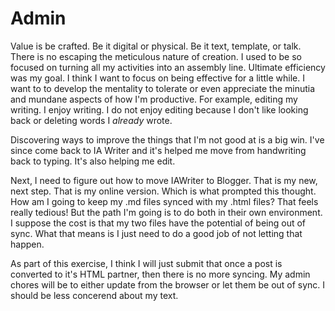# Admin

Value is be crafted. Be it digital or physical. Be it text, template, or talk. There is no escaping the meticulous nature of creation. I used to be so focused on turning all my activities into an assembly line. Ultimate efficiency was my goal. I think I want to focus on being effective for a little while. I want to to develop the mentality to tolerate or even appreciate the  minutia and mundane aspects of how I'm productive. For example, editing my writing. I enjoy writing. I do not enjoy editing because I don't like looking back or deleting words I _already_ wrote.

Discovering ways to improve the things that I'm not good at is a big win. I've since come back to IA Writer and it's helped me move from handwriting back to typing. It's also helping me edit.

Next, I need to figure out how to move IAWriter to Blogger. That is my new, next step. That is my online version. Which is what prompted this thought. How am I going to keep my .md files synced with my .html files? That feels really tedious! But the path I'm going is to do both in their own environment. I suppose the cost is that my two files have the potential of being out of sync. What that means is I just need to do a good job of not letting that happen.

As part of this exercise, I think I will just submit that once a post is converted to it's HTML partner, then there is no more syncing. My admin chores will be to either update from the browser or let them be out of sync. I should be less concerend about my text.
